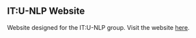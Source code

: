 ## IT:U-NLP Website

Website designed for the IT:U-NLP group. Visit the website [here](https://yufanghou.github.io/itu-nlp).

